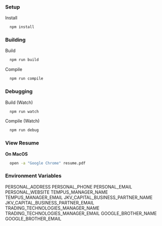 ### Setup
Install
```sh
  npm install
```

### Building
Build
```sh
  npm run build
```

Compile
```sh
  npm run compile
```

### Debugging
Build (Watch)
```sh
  npm run watch
```

Compile (Watch)
```sh
  npm run debug
```

### View Resume
**On MacOS**
```sh
  open -a "Google Chrome" resume.pdf
```

### Environment Variables
PERSONAL_ADDRESS
PERSONAL_PHONE
PERSONAL_EMAIL
PERSONAL_WEBSITE
TEMPUS_MANAGER_NAME
TEMPUS_MANAGER_EMAIL
JKV_CAPITAL_BUSINESS_PARTNER_NAME
JKV_CAPITAL_BUSINESS_PARTNER_EMAIL
TRADING_TECHNOLOGIES_MANAGER_NAME
TRADING_TECHNOLOGIES_MANAGER_EMAIL
GOOGLE_BROTHER_NAME
GOOGLE_BROTHER_EMAIL
